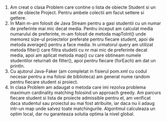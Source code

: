 1) Am creat o clasa Problem care contine o lista de obiecte Student si un set de obiecte Project. Pentru ambele colectii am facut settere si gettere. 
2) In Main m-am folosit de Java Stream pentru a gasi studentii cu un numar de preferinte mai mic decat media. Pentru inceput am calculat media numarului
   de preferinte, m-am folosit de metoda mapToInt() unde memorez size-ul proiectelor preferate pentru fiecare student, apoi de metoda average() pentru a face media.
   In urmatorul query am utilizat metoda filter() care filtra studetii cu nr mai mic de preferinte decat media, apoi am aplicat metoda map() cu care obtineam
   numele studentilor returnati de filter(), apoi pentru fiecare (forEach) am dat un println.
3) Cu ajutorul Java-Faker (am completat in fisierul pom.xml cu codul necesar pentru a ma folosi de biblioteca) am generat nume random pentru fiecare student si proiect.
4) In clasa Problem am adaugat o metoda care imi rezolva problema maximum cardinality matching folosind un approach greedy. Am parcurs fiecare student si lista de 
   proiecte admissible pentru el, am verificat daca studentul sau proiectul au mai fost atribuite, iar daca nu ii adaug intr-un map unde salvez toate matchingurile.
   Algoritmul calculeaza un optim local, dar nu garanteaza solutia optima la nivel global. 
